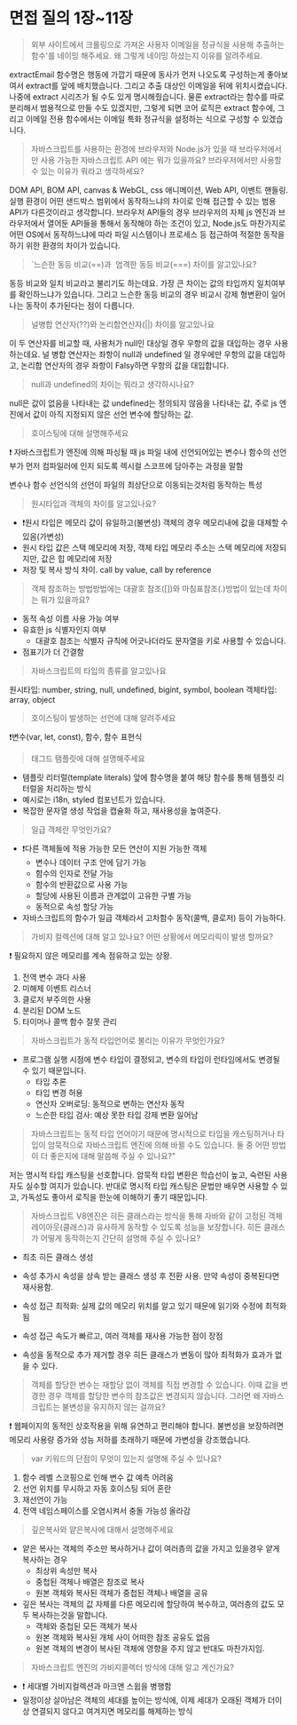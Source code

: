 # 면접 질의 1장~11장

> 외부 사이트에서 크롤링으로 가져온 사용자 이메일을 정규식을 사용해 추출하는 함수'를 네이밍 해주세요. 왜 그렇게 네이밍 하셨는지 이유를 알려주세요.

extractEmail
함수명은 행동에 가깝기 때문에 동사가 먼저 나오도록 구성하는게 좋아보여서 extract를 앞에 배치했습니다.
그리고 추출 대상인 이메일을 뒤에 위치시켰습니다. 나중에 extract 시리즈가 될 수도 있게 명시해줬습니다. 물론 extract라는 함수를 따로 분리해서 범용적으로 만들 수도 있겠지만, 그렇게 되면 코어 로직은 extract 함수에, 그리고 이메일 전용 함수에서는 이메일 특화 정규식을 설정하는 식으로 구성할 수 있겠습니다.

> 자바스크립트를 사용하는 환경에 브라우저와 Node.js가 있을 때 브라우저에서만 사용 가능한 자바스크립트 API 에는 뭐가 있을까요? 브라우저에서만 사용할 수 있는 이유가 뭐라고 생각하세요?

DOM API, BOM API, canvas & WebGL, css 애니메이션, Web API, 이벤트 핸들링.
실행 환경이 어떤 샌드박스 범위에서 동작하느냐의 차이로 인해 접근할 수 있는 범용 API가 다른것이라고 생각합니다. 브라우저 API들의 경우 브라우저의 자체 js 엔진과 브라우저에서 열어둔 API들을 통해서 동작해야 하는 조건이 있고, Node.js도 마찬가지로 어떤 OS에서 동작하느냐에 따라 파일 시스템이나 프로세스 등 접근하여 적절한 동작을 하기 위한 환경의 차이가 있습니다. 

> `느슨한 동등 비교(==)과  엄격한 동등 비교(===) 차이를 알고있나요?

동등 비교와 일치 비교라고 불리기도 하는데요.
가장 큰 차이는 값의 타입까지 일치여부를 확인하느냐가 있습니다.
그리고 느슨한 동등 비교의 경우 비교시 강제 형변환이 일어나는 동작이 추가된다는 점이 다릅니다.

> 널병합 연산자(??)와 논리합연산자(||) 차이를 알고있나요

이 두 연산자를 비교할 때, 사용처가 null인 대상일 경우 우항의 값을 대입하는 경우 사용하는데요. 
널 병합 연산자는 좌항이 null과 undefined 일 경우에만 우항의 값을 대입하고, 논리합 연산자의 경우 좌항이 Falsy하면 우항의 값을 대입합니다.

> null과 undefined의 차이는 뭐라고 생각하시나요? 

null은 값이 없음을 나타내는 값
undefined는 정의되지 않음을 나타내는 값, 주로 js 엔진에서 값이 아직 지정되지 않은 선언 변수에 할당하는 값.

> 호이스팅에 대해 설명해주세요

❗ 자바스크립트가 엔진에 의해 파싱될 때 js 파일 내에 선언되어있는 변수나 함수의 선언부가 먼저 컴파일러에 인지 되도록 렉시컬 스코프에 담아주는 과정을 말함 

변수나 함수 선언식의 선언이 파일의 최상단으로 이동되는것처럼 동작하는 특성

> 원시타입과 객체의 차이를 알고있나요?
    
- ❗원시 타입은 메모리 값이 유일하고(불변성) 객체의 경우 메모리내에 값을 대체할 수 있음(가변성)
- 원시 타입 값은 스택 메모리에 저장, 객체 타입 메모리 주소는 스택 메모리에 저장되지만, 값은 힙 메모리에 저장
- 저장 및 복사 방식 차이. call by value, call by reference

> 객체 참조하는 방법방법에는 대괄호 참조([])와 마침표참조(.)방법이 있는데 차이는 뭐가 있을까요?

- 동적 속성 이름 사용 가능 여부
- 유효한 js 식별자인지 여부
	- 대괄호 참조는 식별자 규칙에 어긋나더라도 문자열을 키로 사용할 수 있습니다.
- 점표기가 더 간결함

> 자바스크립트의 타입의 종류를 알고있나요

원시타입: number, string, null, undefined, bigint, symbol, boolean
객체타입: array, object

> 호이스팅이 발생하는 선언에 대해 알려주세요

❗변수(var, let, const), 함수, 함수 표현식

> 태그드 탬플릿에 대해 설명해주세요

- 템플릿 리터럴(template literals) 앞에 함수명을 붙여 해당 함수를 통해 템플릿 리터럴을 처리하는 방식
- 예시로는 i18n, styled 컴포넌트가 있습니다. 
- 복잡한 문자열 생성 작업을 캡슐화 하고, 재사용성을 높여준다.

> 일급 객체란 무엇인가요?

- ❗다른 객체들에 적용 가능한 모든 연산이 지원 가능한 객체
	- 변수나 데이터 구조 안에 담기 가능
	- 함수의 인자로 전달 가능
	- 함수의 반환값으로 사용 가능
	- 할당에 사용된 이름과 관계없이 고유한 구별 가능
	- 동적으로 속성 할당 가능
- 자바스크립트의 함수가 일급 객체라서 고차함수 동작(콜백, 클로저) 등이 가능하다.

> 가비지 컬렉션에 대해 알고 있나요? 어떤 상황에서 메모리릭이 발생 할까요?

❗ 필요하지 않은 메모리를 계속 점유하고 있는 상황.
1. 전역 변수 과다 사용
2. 미해제 이벤트 리스너
3. 클로저 부주의한 사용
4. 분리된 DOM 노드
5. 타이머나 콜백 함수 잘못 관리

> 자바스크립트가 동적 타입언어로 불리는 이유가 무엇인가요?

- 프로그램 실행 시점에 변수 타입이 결정되고, 변수의 타입이 런타임에서도 변경될 수 있기 때문입니다.
	- 타입 추론
	- 타입 변경 허용
	- 연산자 오버로딩: 동적으로 변하는 연산자 동작
	- 느슨한 타입 검사: 예상 못한 타입 강제 변환 일어남

> 자바스크립트는 동적 타입 언어이기 때문에 명시적으로 타입을 캐스팅하거나 타입이 암묵적으로 자바스크립트 엔진에 의해 바뀔 수도 있습니다. 둘 중 어떤 방법이 더 좋은지에 대해 말씀해 주실 수 있나요?"

저는 명시적 타입 캐스팅을 선호합니다.
암묵적 타입 변환은 학습선이 높고, 숙련된 사용자도 실수할 여지가 있습니다.
반대로 명시적 타입 캐스팅은 문법만 배우면 사용할 수 있고, 가독성도 좋아서 로직을 한눈에 이해하기 좋기 때문입니다.

> 자바스크립트 V8엔진은 히든 클래스라는 방식을 통해 자바와 같이 고정된 객체 레이아웃(클래스)과 유사하게 동작할 수 있도록 성능을 보장합니다. 히든 클래스가 어떻게 동작하는지 간단히 설명해 주실 수 있나요?

- 최초 히든 클래스 생성
- 속성 추가시 속성을 상속 받는 클래스 생성 후 전환 사용. 만약 속성이 중복된다면 재사용함.
- 속성 접근 최적화: 실제 값의 메모리 위치를 알고 있기 때문에 읽기와 수정에 최적화됨

- 속성 접근 속도가 빠르고, 여러 객체를 재사용 가능한 점이 장점
- 속성을 동적으로 추가 제거할 경우 히든 클래스가 변동이 많아 최적화가 효과가 없을 수 있다.

> 객체를 할당한 변수는 재할당 없이 객체를 직접 변경할 수 있습니다. 이때 값을 변경한 경우 객체를 할당한 변수의 참조값은 변경되지 않습니다. 그러면 왜 자바스크립트는 불변성을 유지하지 않는 걸까요?

❗  웹페이지의 동적인 상호작용을 위해 유연하고 편리해야 합니다. 불변성을 보장하려면 메모리 사용량 증가와 성능 저하를 초래하기 때문에 가변성을 강조했습니다.

> var 키워드의 단점이 무엇이 있는지 설명해 주실 수 있나요?

1. 함수 레벨 스코핑으로 인해 변수 값 예측 어려움  
2. 선언 위치를 무시하고 자동 호이스팅 되어 혼란  
3. 재선언이 가능  
4. 전역 네임스페이스를 오염시켜서 충돌 가능성 올라감

> 깊은복사와 얕은복사에 대해서 설명해주세요

- 얕은 복사는 객체의 주소만 복사하거나 값이 여러층의 값을 가지고 있을경우 얕게 복사하는 경우
	- 최상위 속성만 복사
	- 중첩된 객체나 배열은 참조로 복사
	- 원본 객체와 복사된 객체가 중첩된 객체나 배열을 공유
- 깊은 복사는 객체의 값 자체를 다른 메모리에 할당하여 복수하고, 여러층의 값도 모두 복사하는것을 말합니다.
	- 객체와 중첩된 모든 객체가 복사
	- 원본 객체와 복사된 개체 사이 어떠한 참조 공유도 없음
	- 원본 객체의 변경이 복사된 객체에 영향을 주지 않고 반대도 마찬가지임.

> 자바스크립트 엔진의 가비지콜렉터 방식에 대해 알고 계신가요?

- ❗ 세대별 가비지컬렉션과 마크앤 스윕을 병행함
- 일정이상 살아남은 객체의 세대를 높이는 방식에, 이제 세대가 오래된 객체가 더이상 연결되지 않다고 여겨지면 메모리를 해제하는 방식
